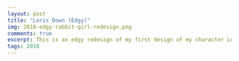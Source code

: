 ```yaml
---
layout: post
title: "Loris Down (Edgy)"
img: 2018-edgy-rabbit-girl-redesign.png
comments: true
excerpt: This is an edgy redesign of my first design of my character Loris the rabbit. She is the original of the cozymaus profile picture I drew in 2020.
tags: 2018
---
```


